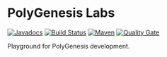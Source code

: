 # PolyGenesis Labs

[![Javadocs](http://javadoc.io/badge/io.polygenesis/polygenesis-labs.svg?color=brightgreen)](http://javadoc.io/doc/io.polygenesis/polygenesis-labs)
[![Build Status](https://travis-ci.com/polygenesis-io/polygenesis-labs.svg?branch=master)](https://travis-ci.com/polygenesis-io/polygenesis-labs)
[![Maven](https://img.shields.io/maven-central/v/io.polygenesis/polygenesis-labs.svg?label=Maven)](https://search.maven.org/search?q=g:%22io.polygenesis%22%20AND%20a:%22polygenesis-labs%22)
[![Quality Gate](https://sonarcloud.io/api/project_badges/measure?project=io.polygenesis%3Apolygenesis-labs&metric=alert_status)](https://sonarcloud.io/dashboard?id=io.polygenesis%3Apolygenesis-labs)

Playground for PolyGenesis development.

